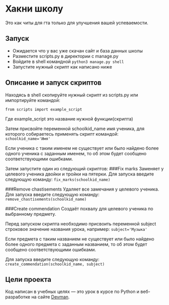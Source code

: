 # Хакни школу

Это как читы для гта только для улучшения вашей успеваемости.

## Запуск

- Ожидается что у вас уже скачан сайт и база данных школы
- Разместите scripts.py в директории с manage.py
- Войдите в shell командной  ```python3 manage.py shell```
- Запустите нужный скрипт как написано ниже

## Описание и запуск скриптов

Находясь в shell скопируйте нужный скрипт из scripts.py или импортируйте командой:

```from scripts import example_script```

Где example_script это название нужной функции(скрипта)

Затем присвойте переменной schoolkid_name имя ученика, для
которого собираетесь применять скрипт командой:
```schoolkid_name='Имя'```

Если ученика с таким именем не существует или было найдено более одного
ученика с заданным именем, то об этом будет сообщено соответствующими ошибками.

Затем запустите один из следующий скриптов:
###Fix marks
Заменяет у целевого ученика двойки и тройки на пятерки.
Для запуска введите следующую команду:
```fix_marks(schoolkid_name)```

###Remove chastisements
Удаляет все замечания у целевого ученика.
Для запуска введите следующую команду:
```remove_chastisements(schoolkid_name)```

###Create commendation
Создаёт похвалу для целевого ученика по выбранному предмету.

Перед запуском скрипта необходимо присвоить переменной subject строковое значение
названия урока, например:
```subject='Музыка'```

Если предмета с таким названием не существует или было найдено более одного
предмета с заданным названием, то об этом будет сообщено соответствующими ошибками.

Для запуска введите следующую команду:
```create_commendation(schoolkid_name, subject)```


## Цели проекта

Код написан в учебных целях — это урок в курсе по Python и веб-разработке на сайте [Devman](https://dvmn.org).
